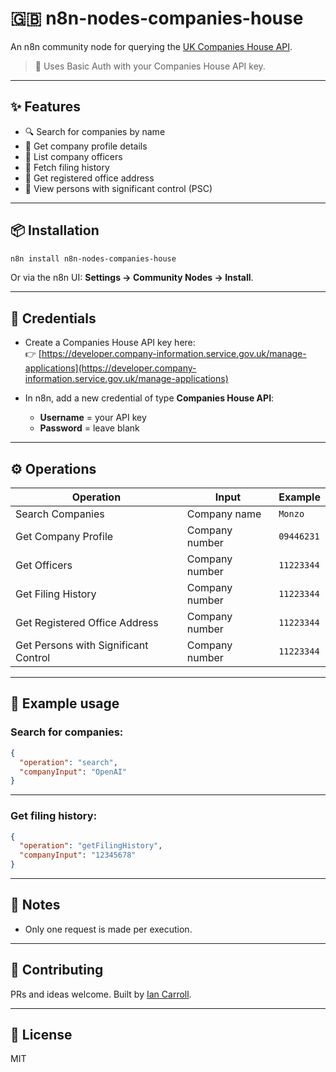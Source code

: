 # 🇬🇧 n8n-nodes-companies-house

An n8n community node for querying the [UK Companies House API](https://developer.company-information.service.gov.uk/).

> 🔐 Uses Basic Auth with your Companies House API key.

---

## ✨ Features

- 🔍 Search for companies by name
- 🧎 Get company profile details
- 👤 List company officers
- 📄 Fetch filing history
- 🏢 Get registered office address
- 👑 View persons with significant control (PSC)

---

## 📦 Installation

```bash
n8n install n8n-nodes-companies-house
```

Or via the n8n UI: **Settings → Community Nodes → Install**.

---

## 🔐 Credentials

- Create a Companies House API key here:  
  👉 [https://developer.company-information.service.gov.uk/manage-applications](https://developer.company-information.service.gov.uk/manage-applications)

- In n8n, add a new credential of type **Companies House API**:
  - **Username** = your API key
  - **Password** = leave blank

---

## ⚙️ Operations

| Operation                        | Input                        | Example                                |
|----------------------------------|-------------------------------|----------------------------------------|
| Search Companies                | Company name                 | `Monzo`                                |
| Get Company Profile             | Company number               | `09446231`                             |
| Get Officers                    | Company number               | `11223344`                             |
| Get Filing History              | Company number               | `11223344`                             |
| Get Registered Office Address   | Company number               | `11223344`                             |
| Get Persons with Significant Control | Company number          | `11223344`                             |

---

## 🧪 Example usage

### Search for companies:

```json
{
  "operation": "search",
  "companyInput": "OpenAI"
}
```

---

### Get filing history:

```json
{
  "operation": "getFilingHistory",
  "companyInput": "12345678"
}
```

---

## 🚰 Notes

- Only one request is made per execution.

---

## 🙌 Contributing

PRs and ideas welcome. Built by [Ian Carroll](https://github.com/yandaq).

---

## 📄 License

MIT

